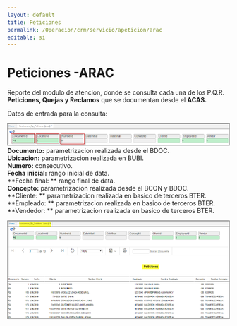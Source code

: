 ```yaml
---
layout: default  
title: Peticiones  
permalink: /Operacion/crm/servicio/apeticion/arac  
editable: si  
---
```


# Peticiones -ARAC  

Reporte del modulo de atencion, donde se consulta cada una de los P.Q.R. **Peticiones, Quejas y Reclamos** que se documentan desde el **ACAS.**   


Datos de entrada para la consulta:  

![](ARAC1.png)  
**Documento:**  parametrizacion realizada desde el BDOC.  
**Ubicacion:**   parametrizacion realizada en BUBI.  
**Numero:**  consecutivo.  
**Fecha inicial:**  rango inicial de data.  
**Fecha final: ** rango final de data.  
**Concepto:**   parametrizacion realizada desde el BCON y BDOC.   
**Cliente: **  parametrizacion realizada en basico de terceros BTER.   
**Empleado: **  parametrizacion realizada en basico de terceros BTER.  
**Vendedor: ** parametrizacion realizada en basico de terceros BTER.  


![](ARAC2.png)  







